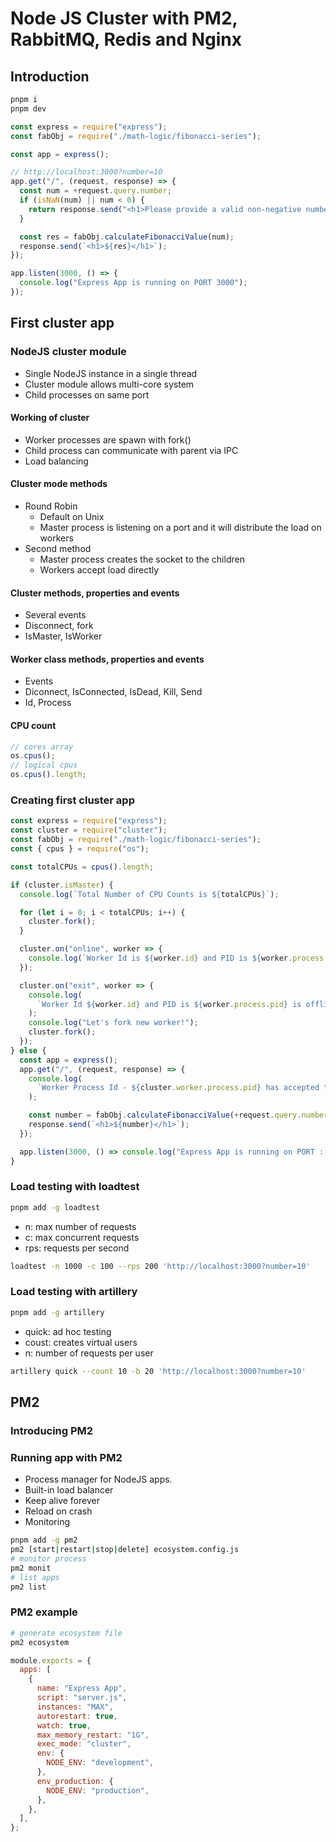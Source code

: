 # Node JS Cluster with PM2, RabbitMQ, Redis and Nginx

## Introduction

```sh
pnpm i
pnpm dev
```

```js
const express = require("express");
const fabObj = require("./math-logic/fibonacci-series");

const app = express();

// http://localhost:3000?number=10
app.get("/", (request, response) => {
  const num = +request.query.number;
  if (isNaN(num) || num < 0) {
    return response.send("<h1>Please provide a valid non-negative number</h1>");
  }

  const res = fabObj.calculateFibonacciValue(num);
  response.send(`<h1>${res}</h1>`);
});

app.listen(3000, () => {
  console.log("Express App is running on PORT 3000");
});
```

## First cluster app

### NodeJS cluster module

- Single NodeJS instance in a single thread
- Cluster module allows multi-core system
- Child processes on same port

#### Working of cluster

- Worker processes are spawn with fork()
- Child process can communicate with parent via IPC
- Load balancing

#### Cluster mode methods

- Round Robin
  - Default on Unix
  - Master process is listening on a port and it will distribute the load on workers
- Second method
  - Master process creates the socket to the children
  - Workers accept load directly

#### Cluster methods, properties and events

- Several events
- Disconnect, fork
- IsMaster, IsWorker

#### Worker class methods, properties and events

- Events
- Diconnect, IsConnected, IsDead, Kill, Send
- Id, Process

#### CPU count

```js
// cores array
os.cpus();
// logical cpus
os.cpus().length;
```

### Creating first cluster app

```js
const express = require("express");
const cluster = require("cluster");
const fabObj = require("./math-logic/fibonacci-series");
const { cpus } = require("os");

const totalCPUs = cpus().length;

if (cluster.isMaster) {
  console.log(`Total Number of CPU Counts is ${totalCPUs}`);

  for (let i = 0; i < totalCPUs; i++) {
    cluster.fork();
  }

  cluster.on("online", worker => {
    console.log(`Worker Id is ${worker.id} and PID is ${worker.process.pid}`);
  });

  cluster.on("exit", worker => {
    console.log(
      `Worker Id ${worker.id} and PID is ${worker.process.pid} is offline`
    );
    console.log("Let's fork new worker!");
    cluster.fork();
  });
} else {
  const app = express();
  app.get("/", (request, response) => {
    console.log(
      `Worker Process Id - ${cluster.worker.process.pid} has accepted the request!`
    );

    const number = fabObj.calculateFibonacciValue(+request.query.number);
    response.send(`<h1>${number}</h1>`);
  });

  app.listen(3000, () => console.log("Express App is running on PORT : 3000"));
}
```

### Load testing with loadtest

```sh
pnpm add -g loadtest
```

- n: max number of requests
- c: max concurrent requests
- rps: requests per second

```sh
loadtest -n 1000 -c 100 --rps 200 'http://localhost:3000?number=10'
```

### Load testing with artillery

```sh
pnpm add -g artillery
```

- quick: ad hoc testing
- coust: creates virtual users
- n: number of requests per user

```sh
artillery quick --count 10 -b 20 'http://localhost:3000?number=10'
```

## PM2

### Introducing PM2

### Running app with PM2

- Process manager for NodeJS apps.
- Built-in load balancer
- Keep alive forever
- Reload on crash
- Monitoring

```sh
pnpm add -g pm2
pm2 [start|restart|stop|delete] ecosystem.config.js
# monitor process
pm2 monit
# list apps
pm2 list
```

### PM2 example

```sh
# generate ecosystem file
pm2 ecosystem
```

```js
module.exports = {
  apps: [
    {
      name: "Express App",
      script: "server.js",
      instances: "MAX",
      autorestart: true,
      watch: true,
      max_memory_restart: "1G",
      exec_mode: "cluster",
      env: {
        NODE_ENV: "development",
      },
      env_production: {
        NODE_ENV: "production",
      },
    },
  ],
};
```

